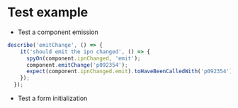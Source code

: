 # Test example

* Test a component emission

```javascript
describe('emitChange', () => {
    it('should emit the ipn changed', () => {
      spyOn(component.ipnChanged, 'emit');
      component.emitChange('p092354');
      expect(component.ipnChanged.emit).toHaveBeenCalledWith('p092354');
    });
  });
```

* Test a form initialization



